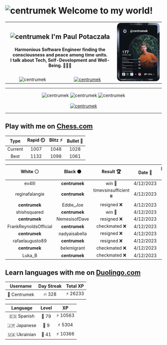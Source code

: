 <h1>
  <img
    src="https://emojis.slackmojis.com/emojis/images/1531849430/4246/blob-sunglasses.gif"
    width="30"
    alt="centrumek"
  />
  Welcome to my world!
</h1>

<table>
  <tbody>
    <tr>
      <td align="center" width="70%" colspan="2">
        <h2>
          <img
            src="https://raw.githubusercontent.com/MartinHeinz/MartinHeinz/master/wave.gif"
            width="30px"
            alt="centrumek"
          />
          I'm Paul Potaczała
        </h2>
        <h4>
          Harmonious Software Engineer finding the consciousness and peace among time units.
          <br/>
          I talk about Tech, Self-Development and Well-Being. 🌿🧘🚀
        </h4>
      </td>
      <td width="30%" rowspan="2">
        <a href="https://app.daily.dev/centrumek">
          <img
            src="./devcard.svg"
            alt="centrumek"
          />
        </a>
      </td>
    </tr>
    <tr align="center">
      <td>
        <img
          src="https://komarev.com/ghpvc/?username=centrumek&label=visitors&color=0e75b6&style=flat"
          alt="centrumek"
        >
      </td>
      <td>
        <a href="https://stackoverflow.com/users/14496012/centrumek">
          <img
            src="https://stackoverflow.com/users/flair/14496012.png?theme=dark"
            alt="centrumek"
          >
        </a>
      </td>
    </tr>
  </tbody>
</table>

---
<div align="center">
  <img 
    src="https://github-readme-stats.vercel.app/api?username=centrumek&show_icons=true&count_private=true&theme=dark&hide_border=true&hide=issues,contribs&bg_color=00000000"
    alt="centrumek"
  />
  <img
    src="https://github-readme-stats.vercel.app/api/top-langs/?username=centrumek&layout=compact&hide_border=true&theme=dark&bg_color=00000000&langs_count=6&exclude_repo=air-statistic-app"
    alt="centrumek"
  />
  <img 
    src="https://github-readme-streak-stats.herokuapp.com?user=centrumek&theme=dark&hide_border=true&background=FFFFFF00"
    alt="centrumek"
  />
  <br/>
  <br/>
  <a href="https://www.buymeacoffee.com/centrumek">
    <img
      src="https://cdn.buymeacoffee.com/buttons/v2/default-orange.png"
      height="50"
      width="210"
      alt="centrumek"
    />
  </a>
</div>

---

## Play with me on [Chess.com](https://www.chess.com/member/centrumek)

<div align="center">
<!--START_SECTION:chessStats-->
<!-- Automatically generated with https://github.com/Balastrong/chess-stats-action -->

| Type | Rapid ⏲️ | Blitz ⚡ | Bullet 🔫 |
|:---:|:---:|:---:|:---:|
| Current | 1007 | 1048 | 1028 |
| Best | 1132 | 1098 | 1061 |

| White ⚪ | Black ⚫ | Result 🏆 | Date 📅 | Position 🗺️ | Type 🕕 |
|:---:|:---:|:---:|:---:|:---:|:---:|
| ev4lll | **centrumek** | win 🥇 | 4/12/2023 | <a href="http://www.ee.unb.ca/cgi-bin/tervo/fen.pl?select=8/5k2/1P3nR1/1r5P/4K3/5P2/8/8 w - -">Link</a> | Blitz |
| reginafalangie | **centrumek** | timevsinsufficient ⏸️ | 4/12/2023 | <a href="http://www.ee.unb.ca/cgi-bin/tervo/fen.pl?select=8/8/k3K3/8/8/8/8/2r5 b - -">Link</a> | Blitz |
| **centrumek** | Eddie_Joe | resigned ❌ | 4/12/2023 | <a href="http://www.ee.unb.ca/cgi-bin/tervo/fen.pl?select=3r2k1/1p3pp1/p3p2p/4P3/N7/1PP5/P7/1KBq4 w - -">Link</a> | Blitz |
| shishsquared | **centrumek** | win 🥇 | 4/12/2023 | <a href="http://www.ee.unb.ca/cgi-bin/tervo/fen.pl?select=8/7K/3k3r/6q1/8/8/8/5r2 w - -">Link</a> | Blitz |
| **centrumek** | NemesisofDave | resigned ❌ | 4/12/2023 | <a href="http://www.ee.unb.ca/cgi-bin/tervo/fen.pl?select=rn2r1k1/ppp2pbp/6p1/6P1/7P/1P2Pq2/P1P2P2/1R3RK1 w - -">Link</a> | Blitz |
| FrankReynoldsOfficial | **centrumek** | checkmated ❌ | 4/12/2023 | <a href="http://www.ee.unb.ca/cgi-bin/tervo/fen.pl?select=r1bq1knr/ppp2Qb1/2np3p/6N1/2BPPB2/8/PPP3P1/RN2K2R b KQ -">Link</a> | Blitz |
| **centrumek** | nadyaisabella | resigned ❌ | 4/12/2023 | <a href="http://www.ee.unb.ca/cgi-bin/tervo/fen.pl?select=3r3r/pR2bkpp/p2p1p2/3q4/8/2P1B1PP/P2K1P2/7b w - -">Link</a> | Blitz |
| rafaelaugusto89 | **centrumek** | resigned ❌ | 4/12/2023 | <a href="http://www.ee.unb.ca/cgi-bin/tervo/fen.pl?select=8/6k1/8/Q1p2K2/1pP5/1P2P3/1P4P1/8 b - -">Link</a> | Blitz |
| **centrumek** | belemigrant | checkmated ❌ | 4/12/2023 | <a href="http://www.ee.unb.ca/cgi-bin/tervo/fen.pl?select=5b2/5p2/6p1/3k4/1p1p4/8/5q2/3Kr3 w - -">Link</a> | Blitz |
| Luka_B | **centrumek** | checkmated ❌ | 4/12/2023 | <a href="http://www.ee.unb.ca/cgi-bin/tervo/fen.pl?select=8/8/2Q5/2kB4/8/2K5/2N5/8 b - -">Link</a> | Blitz |

<!--END_SECTION:chessStats-->
</div>

## Learn languages with me on [Duolingo.com](https://www.duolingo.com/profile/Centrumek)

<div align="center">
<!--START_SECTION:duolingoStats-->
<!-- Automatically generated with https://github.com/centrumek/duolingo-readme-stats-->

| Username | Day Streak | Total XP |
|:---:|:---:|:---:|
| 👤 Centrumek | 🔥 328 | ⚡ 26233 |

| Language | Level | XP |
|:---:|:---:|:---:|
| 🇪🇸 Spanish | 👑 79 | ⚡ 10563 |
| 🇯🇵 Japanese | 👑 9 | ⚡ 5304 |
| 🇺🇦 Ukrainian | 👑 41 | ⚡ 10366 |

<!--END_SECTION:duolingoStats-->
</div>
<!--
**centrumek/centrumek** is a ✨ _special_ ✨ repository because its `README.md` (this file) appears on your GitHub profile.

Here are some ideas to get you started:

- 🔭 I’m currently working on ...
- 🌱 I’m currently learning ...
- 👯 I’m looking to collaborate on ...
- 🤔 I’m looking for help with ...
- 💬 Ask me about ...
- 📫 How to reach me: ...
- 😄 Pronouns: ...
- ⚡ Fun fact: ...
-->
